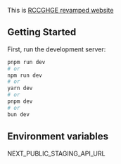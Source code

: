 This is [RCCGHGE revamped website](https://rccghge-website-revamp.vercel.app/) 

## Getting Started

First, run the development server:

```bash
pnpm run dev
# or
npm run dev
# or
yarn dev
# or
pnpm dev
# or
bun dev
```

## Environment variables
NEXT_PUBLIC_STAGING_API_URL
